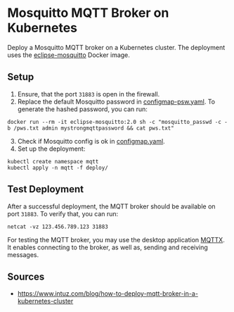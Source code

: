 # Mosquitto MQTT Broker on Kubernetes

Deploy a Mosquitto MQTT broker on a Kubernetes cluster.
The deployment uses the [eclipse-mosquitto](https://hub.docker.com/_/eclipse-mosquitto) Docker image.

## Setup
1. Ensure, that the port `31883` is open in the firewall.
2. Replace the default Mosquitto password in [configmap-psw.yaml](deploy/configmap-psw.yaml). To generate the hashed password, you can run:
```shell
docker run --rm -it eclipse-mosquitto:2.0 sh -c "mosquitto_passwd -c -b /pws.txt admin mystrongmqttpassword && cat pws.txt"
```
3. Check if Mosquitto config is ok in [configmap.yaml](deploy/configmap.yaml).
4. Set up the deployment:
```shell
kubectl create namespace mqtt
kubectl apply -n mqtt -f deploy/
```

## Test Deployment

After a successful deployment, the MQTT broker should be available on port `31883`. To verify that, you can run:
```shell
netcat -vz 123.456.789.123 31883
```

For testing the MQTT broker, you may use the desktop application [MQTTX](https://mqttx.app/). 
It enables connecting to the broker, as well as, sending and receiving messages.


## Sources
- https://www.intuz.com/blog/how-to-deploy-mqtt-broker-in-a-kubernetes-cluster